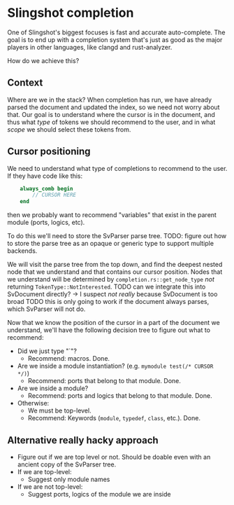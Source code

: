 # Slingshot completion
One of Slingshot's biggest focuses is fast and accurate auto-complete. The goal is to end up with a
completion system that's just as good as the major players in other languages, like clangd and rust-analyzer.

How do we achieve this?

## Context
Where are we in the stack? When completion has run, we have already parsed the document and updated the
index, so we need not worry about that. Our goal is to understand where the cursor is in the document, and
thus what _type_ of tokens we should recommend to the user, and in what _scope_ we should select these
tokens from.

## Cursor positioning
We need to understand what type of completions to recommend to the user. If they have code like this:
```systemverilog
    always_comb begin
        // CURSOR HERE
    end
```
then we probably want to recommend "variables" that exist in the parent module (ports, logics, etc).

To do this we'll need to store the SvParser parse tree.
TODO: figure out how to store the parse tree as an opaque or generic type to support multiple backends.

We will visit the parse tree from the top down, and find the deepest nested node that we understand and that
contains our cursor position. Nodes that we understand will be determined by `completion.rs::get_node_type`
_not_ returning `TokenType::NotInterested`.
TODO can we integrate this into SvDocument directly? -> I suspect _not really_ because SvDocument is too broad
TODO this is only going to work if the document always parses, which SvParser will not do.

Now that we know the position of the cursor in a part of the document we understand, we'll have the following
decision tree to figure out what to recommend:

- Did we just type "`"?
    - Recommend: macros. Done.
- Are we inside a module instantiation? (e.g. `mymodule test(/* CURSOR */)`)
    - Recommend: ports that belong to that module. Done.
- Are we inside a module?
    - Recommend: ports and logics that belong to that module. Done.
- Otherwise:
    - We must be top-level.
    - Recommend: Keywords (`module`, `typedef`, `class`, etc.). Done.

## Alternative really hacky approach
- Figure out if we are top level or not. Should be doable even with an ancient copy of the SvParser tree.
- If we are top-level:
    - Suggest only module names
- If we are not top-level:
    - Suggest ports, logics of the module we are inside
